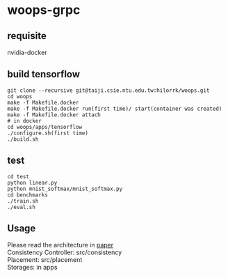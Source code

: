 # woops-grpc

## requisite
nvidia-docker

## build tensorflow
```shell
git clone --recursive git@taiji.csie.ntu.edu.tw:hilorrk/woops.git
cd woops
make -f Makefile.docker
make -f Makefile.docker run(first time)/ start(container was created)
make -f Makefile.docker attach
# in docker
cd woops/apps/tensorflow
./configure.sh(first time)
./build.sh
```

## test
```shell
cd test
python linear.py
python mnist_softmax/mnist_softmax.py
cd benchmarks
./train.sh
./eval.sh
```

## Usage
Please read the architecture in [paper](paper.pdf)  
Consistency Controller: src/consistency  
Placement: src/placement  
Storages: in apps

